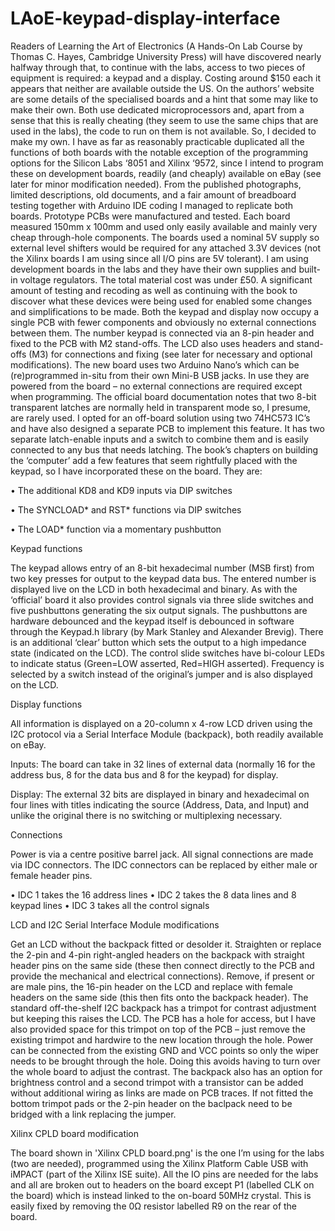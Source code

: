 # LAoE-keypad-display-interface
Readers of Learning the Art of Electronics (A Hands-On Lab Course by Thomas C. Hayes, Cambridge University Press) will have discovered nearly halfway through that, to continue with the labs, access to two pieces of equipment is required: a keypad and a display. Costing around $150 each it appears that neither are available outside the US. On the authors’ website are some details of the specialised boards and a hint that some may like to make their own. Both use dedicated microprocessors and, apart from a sense that this is really cheating (they seem to use the same chips that are used in the labs), the code to run on them is not available. So, I decided to make my own. I have as far as reasonably practicable duplicated all the functions of both boards with the notable exception of the programming options for the Silicon Labs ‘8051 and Xilinx ‘9572, since I intend to program these on development boards, readily (and cheaply) available on eBay (see later for minor modification needed). From the published photographs, limited descriptions, old documents, and a fair amount of breadboard testing together with Arduino IDE coding I managed to replicate both boards. Prototype PCBs were manufactured and tested. Each board measured 150mm x 100mm and used only easily available and mainly very cheap through-hole components. The boards used a nominal 5V supply so external level shifters would be required for any attached 3.3V devices (not the Xilinx boards I am using since all I/O pins are 5V tolerant). I am using development boards in the labs and they have their own supplies and built-in voltage regulators. The total material cost was under £50. A significant amount of testing and recoding as well as continuing with the book to discover what these devices were being used for enabled some changes and simplifications to be made. Both the keypad and display now occupy a single PCB with fewer components and obviously no external connections between them. The number keypad is connected via an 8-pin header and fixed to the PCB with M2 stand-offs. The LCD also uses headers and stand-offs (M3) for connections and fixing (see later for necessary and optional modifications). The new board uses two Arduino Nano’s which can be (re)programmed in-situ from their own Mini-B USB jacks. In use they are powered from the board – no external connections are required except when programming.
The official board documentation notes that two 8-bit transparent latches are normally held in transparent mode so, I presume, are rarely used. I opted for an off-board solution using two 74HC573 IC’s and have also designed a separate PCB to implement this feature. It has two separate latch-enable inputs and a switch to combine them and is easily connected to any bus that needs latching.
The book’s chapters on building the ‘computer’ add a few features that seem rightfully placed with the keypad, so I have incorporated these on the board. They are:

•	The additional KD8 and KD9 inputs via DIP switches

•	The SYNCLOAD* and RST* functions via DIP switches

•	The LOAD* function via a momentary pushbutton

Keypad functions

The keypad allows entry of an 8-bit hexadecimal number (MSB first) from two key presses for output to the keypad data bus. The entered number is displayed live on the LCD in both hexadecimal and binary. As with the ‘official’ board it also provides control signals via three slide switches and five pushbuttons generating the six output signals. The pushbuttons are hardware debounced and the keypad itself is debounced in software through the Keypad.h library (by Mark Stanley and Alexander Brevig). There is an additional ‘clear’ button which sets the output to a high impedance state (indicated on the LCD). The control slide switches have bi-colour LEDs to indicate status (Green=LOW asserted, Red=HIGH asserted). Frequency is selected by a switch instead of the original’s jumper and is also displayed on the LCD. 

Display functions

All information is displayed on a 20-column x 4-row LCD driven using the I2C protocol via a Serial Interface Module (backpack), both readily available on eBay.

Inputs: 	The board can take in 32 lines of external data (normally 16 for the address bus, 8 for the data bus and 8 for the keypad) for display.

Display:	The external 32 bits are displayed in binary and hexadecimal on four lines with titles indicating the source (Address, Data, and Input) and unlike the original there is no switching or multiplexing necessary.

Connections

Power is via a centre positive barrel jack. All signal connections are made via IDC connectors. The IDC connectors can be replaced by either male or female header pins.

•	IDC 1 takes the 16 address lines
•	IDC 2 takes the 8 data lines and 8 keypad lines
•	IDC 3 takes all the control signals

LCD and I2C Serial Interface Module modifications

Get an LCD without the backpack fitted or desolder it. Straighten or replace the 2-pin and 4-pin right-angled headers on the backpack with straight header pins on the same side (these then connect directly to the PCB and provide the mechanical and electrical connections). Remove, if present or are male pins, the 16-pin header on the LCD and replace with female headers on the same side (this then fits onto the backpack header). The standard off-the-shelf I2C backpack has a trimpot for contrast adjustment but keeping this raises the LCD. The PCB has a hole for access, but I have also provided space for this trimpot on top of the PCB – just remove the existing trimpot and hardwire to the new location through the hole. Power can be connected from the existing GND and VCC points so only the wiper needs to be brought through the hole. Doing this avoids having to turn over the whole board to adjust the contrast. The backpack also has an option for brightness control and a second trimpot with a transistor can be added without additional wiring as links are made on PCB traces. If not fitted the bottom trimpot pads or the 2-pin header on the baclpack need to be bridged with a link replacing the jumper.


Xilinx CPLD board modification

The board shown in 'Xilinx CPLD board.png' is the one I’m using for the labs (two are needed), programmed using the Xilinx Platform Cable USB with iMPACT (part of the Xilinx ISE suite). All the IO pins are needed for the labs and all are broken out to headers on the board except P1 (labelled CLK on the board) which is instead linked to the on-board 50MHz crystal. This is easily fixed by removing the 0Ω resistor labelled R9 on the rear of the board. 
